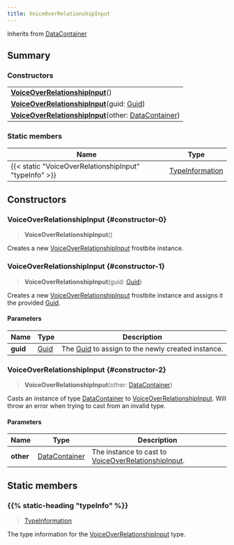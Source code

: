```yaml
---
title: VoiceOverRelationshipInput
---
```


Inherits from 
[DataContainer](/vext/ref/shared/class/datacontainer)

## Summary
### Constructors
| |
| ----------- |
| **[VoiceOverRelationshipInput](#constructor-0)**() |
| **[VoiceOverRelationshipInput](#constructor-1)**(guid: [Guid](/vext/ref/shared/class/guid)) |
| **[VoiceOverRelationshipInput](#constructor-2)**(other: [DataContainer](/vext/ref/shared/class/datacontainer)) |

### Static members
| Name | Type |
| ---- | ---- |
| {{< static "VoiceOverRelationshipInput" "typeInfo" >}} | [TypeInformation](/vext/ref/shared/class/typeinformation) |

## Constructors
### VoiceOverRelationshipInput {#constructor-0}
> **VoiceOverRelationshipInput**()

Creates a new [VoiceOverRelationshipInput](/vext/ref/fb/voiceoverrelationshipinput) frostbite instance.

### VoiceOverRelationshipInput {#constructor-1}
> **VoiceOverRelationshipInput**(guid: [Guid](/vext/ref/shared/class/guid))

Creates a new [VoiceOverRelationshipInput](/vext/ref/fb/voiceoverrelationshipinput) frostbite instance and assigns it the provided [Guid](/vext/ref/shared/class/guid).

#### Parameters
| Name | Type | Description |
| ---- | ---- | ----------- |
| **guid** | [Guid](/vext/ref/shared/class/guid) | The [Guid](/vext/ref/shared/class/guid) to assign to the newly created instance. |

### VoiceOverRelationshipInput {#constructor-2}
> **VoiceOverRelationshipInput**(other: [DataContainer](/vext/ref/shared/class/datacontainer))

Casts an instance of type [DataContainer](/vext/ref/shared/class/datacontainer) to [VoiceOverRelationshipInput](/vext/ref/fb/voiceoverrelationshipinput). Will throw an error when trying to cast from an invalid type.

#### Parameters
| Name | Type | Description |
| ---- | ---- | ----------- |
| **other** | [DataContainer](/vext/ref/shared/class/datacontainer) | The instance to cast to [VoiceOverRelationshipInput](/vext/ref/fb/voiceoverrelationshipinput). |

## Static members
### {{% static-heading "typeInfo" %}}
> [TypeInformation](/vext/ref/shared/class/typeinformation)

The type information for the [VoiceOverRelationshipInput](/vext/ref/fb/voiceoverrelationshipinput) type.

